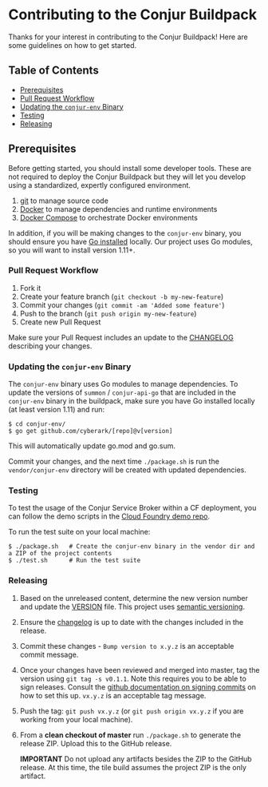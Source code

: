 # Contributing to the Conjur Buildpack

Thanks for your interest in contributing to the Conjur Buildpack! Here
are some guidelines on how to get started.

## Table of Contents

- [Prerequisites](#prerequisites)
- [Pull Request Workflow](#pull-request-workflow)
- [Updating the `conjur-env` Binary](#updating-the-conjur-env-binary)
- [Testing](#testing)
- [Releasing](#releasing)

## Prerequisites

Before getting started, you should install some developer tools. These are not required to deploy the Conjur Buildpack but they will let you develop using a standardized, expertly configured environment.

1. [git][get-git] to manage source code
2. [Docker][get-docker] to manage dependencies and runtime environments
3. [Docker Compose][get-docker-compose] to orchestrate Docker environments

[get-docker]: https://docs.docker.com/engine/installation
[get-git]: https://git-scm.com/downloads
[get-docker-compose]: https://docs.docker.com/compose/install

In addition, if you will be making changes to the `conjur-env` binary, you should
ensure you have [Go installed](https://golang.org/doc/install#install) locally.
Our project uses Go modules, so you will want to install version 1.11+.

### Pull Request Workflow

1. Fork it
2. Create your feature branch (`git checkout -b my-new-feature`)
3. Commit your changes (`git commit -am 'Added some feature'`)
4. Push to the branch (`git push origin my-new-feature`)
5. Create new Pull Request

Make sure your Pull Request includes an update to the [CHANGELOG](https://github.com/cyberark/cloudfoundry-conjur-buildpack/blob/master/CHANGELOG.md) describing your changes.

### Updating the `conjur-env` Binary

The `conjur-env` binary uses Go modules to manage dependencies. To update the versions of `summon` / `conjur-api-go` that are included in the `conjur-env` binary in the buildpack, make sure you have Go installed locally (at least version 1.11) and run:

```
$ cd conjur-env/
$ go get github.com/cyberark/[repo]@v[version]
```

This will automatically update go.mod and go.sum.

Commit your changes, and the next time `./package.sh` is run the `vendor/conjur-env` directory will be created with updated dependencies.

### Testing

To test the usage of the Conjur Service Broker within a CF deployment, you can
follow the demo scripts in the [Cloud Foundry demo repo](https://github.com/conjurinc/cloudfoundry-conjur-demo).

To run the test suite on your local machine:
```
$ ./package.sh   # Create the conjur-env binary in the vendor dir and a ZIP of the project contents
$ ./test.sh      # Run the test suite
```

### Releasing

1. Based on the unreleased content, determine the new version number and update the [VERSION](VERSION) file. This project uses [semantic versioning](https://semver.org/).
1. Ensure the [changelog](CHANGELOG.md) is up to date with the changes included in the release.
1. Commit these changes - `Bump version to x.y.z` is an acceptable commit message.
1. Once your changes have been reviewed and merged into master, tag the version
   using `git tag -s v0.1.1`. Note this requires you to be  able to sign releases.
   Consult the [github documentation on signing commits](https://help.github.com/articles/signing-commits-with-gpg/)
   on how to set this up. `vx.y.z` is an acceptable tag message.
1. Push the tag: `git push vx.y.z` (or `git push origin vx.y.z` if you are working
   from your local machine).
1. From a **clean checkout of master** run `./package.sh` to generate the release ZIP. Upload this to the GitHub
   release.
   
   **IMPORTANT** Do not upload any artifacts besides the ZIP to the GitHub release. At this time, the tile build
   assumes the project ZIP is the only artifact.
